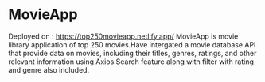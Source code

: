 # MovieApp
Deployed on : https://top250movieapp.netlify.app/
MovieApp is movie library application of top 250 movies.Have intergated a movie database API that provide data on movies, including their titles, genres, ratings, and other relevant information using Axios.Search feature along with filter with rating and genre also included.
